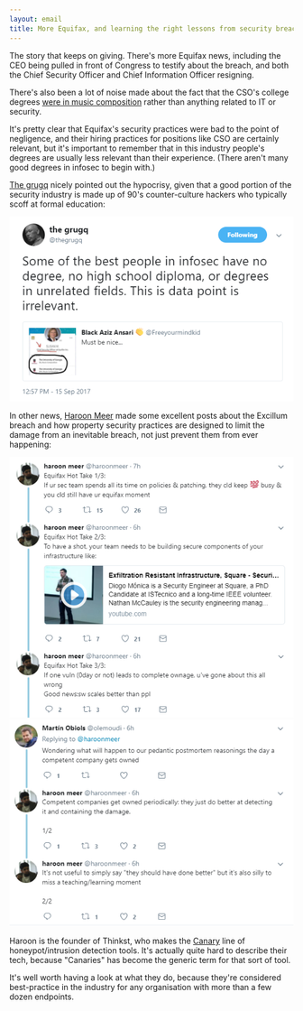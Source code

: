 ```yaml
---
layout: email
title: More Equifax, and learning the right lessons from security breaches
---
```


The story that keeps on giving. There's more Equifax news, including the CEO being pulled in front of Congress to testify about the breach, and both the Chief Security Officer and Chief Information Officer resigning.

There's also been a lot of noise made about the fact that the CSO's college degrees [were in music composition](http://www.marketwatch.com/story/equifax-ceo-hired-a-music-major-as-the-companys-chief-security-officer-2017-09-15) rather than anything related to IT or security. 

It's pretty clear that Equifax's security practices were bad to the point of negligence, and their hiring practices for positions like CSO are certainly relevant, but it's important to remember that in this industry people's degrees are usually less relevant than their experience. (There aren't many good degrees in infosec to begin with.)

[The grugq](https://twitter.com/thegrugq) nicely pointed out the hypocrisy, given that a good portion of the security industry is made up of 90's counter-culture hackers who typically scoff at formal education:

![The grugq on infosec degrees](/images/grugq-degrees-in-infosec.png)

In other news, [Haroon Meer](https://twitter.com/haroonmeer) made some excellent posts about the Excillum breach and how property security practices are designed to limit the damage from an inevitable breach, not just prevent them from ever happening:

![Haroon Meer on learning the right lessons (1/2)](/images/haroon-learning-lessons-1.png)
![Haroon Meer on learning the right lessons (2/2)](/images/haroon-learning-lessons-2.png)

Haroon is the founder of Thinkst, who makes the [Canary](https://canary.tools/) line of honeypot/intrusion detection tools. It's actually quite hard to describe their tech, because "Canaries" has become the generic term for that sort of tool. 

It's well worth having a look at what they do, because they're considered best-practice in the industry for any organisation with more than a few dozen endpoints.